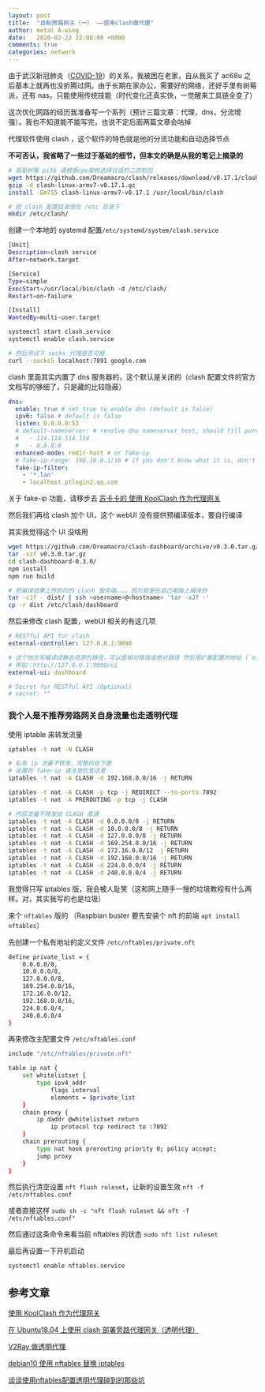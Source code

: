 ```yaml
---
layout: post
title:  "自制旁路网关（一） ——使用clash做代理"
author: metal A-wing
date:   2020-02-22 22:00:00 +0800
comments: true
categories: network
---
```


由于武汉新冠肺炎（[COVID-19](https://zh.wikipedia.org/wiki/2019%E5%86%A0%E7%8A%B6%E7%97%85%E6%AF%92%E7%97%85)）的关系，我被困在老家，自从我买了 ac68u 之后基本上就再也没折腾过网。由于长期在家办公，需要好的网络，还好手里有树莓派，还有 nas。只能使用传统技能（时代变化还真实快，一觉醒来工具链全变了）

这次优化网路的经历我准备写一个系列（预计三篇文章：代理，dns，分流增强）。我也不知道能不能写完，也说不定后面两篇文章会咕掉

代理软件使用 clash ，这个软件的特色就是他的分流功能和自动选择节点

**不可否认，我省略了一些过于基础的细节，但本文的确是从我的笔记上摘录的**

```sh
# 我是树莓 pi3b 请根据cpu架构选择合适的二进制包
wget https://github.com/Dreamacro/clash/releases/download/v0.17.1/clash-linux-armv7-v0.17.1.gz
gzip -d clash-linux-armv7-v0.17.1.gz
install -Dm755 clash-linux-armv7-v0.17.1 /usr/local/bin/clash

# 把 clash 配置目录放在 /etc 目录下
mkdir /etc/clash/
```

创建一个本地的 systemd 配置`/etc/systemd/system/clash.service`

```sh
[Unit]
Description=clash service
After=network.target

[Service]
Type=simple
ExecStart=/usr/local/bin/clash -d /etc/clash/
Restart=on-failure

[Install]
WantedBy=multi-user.target
```

```sh
systemctl start clash.service
systemctl enable clash.service

# 然后测试下 socks 代理是否可用
curl --socks5 localhost:7891 google.com
```
clash 里面其实内置了 dns 服务器的，这个默认是关闭的（clash 配置文件的官方文档写的够细了，只是藏的比较隐蔽）

```yaml
dns:
  enable: true # set true to enable dns (default is false)
  ipv6: false # default is false
  listen: 0.0.0.0:53
  # default-nameserver: # resolve dns nameserver host, should fill pure IP
  #   - 114.114.114.114
  #   - 8.8.8.8
  enhanced-mode: redir-host # or fake-ip
  # fake-ip-range: 198.18.0.1/16 # if you don't know what it is, don't change it
  fake-ip-filter:
    - '*.lan'
    - localhost.ptlogin2.qq.com
```
关于 fake-ip 功能，请移步去 [苏卡卡的 使用 KoolClash 作为代理网关](https://blog.skk.moe/post/alternate-surge-koolclash-as-gateway/)

然后我们再给 clash 加个 UI，这个 webUI 没有提供预编译版本，要自行编译

其实我觉得这个 UI 没啥用
```sh
wget https://github.com/Dreamacro/clash-dashboard/archive/v0.3.0.tar.gz
tar -xzf v0.3.0.tar.gz
cd clash-dashboard-0.3.0/
npm install
npm run build

# 把编译结果上传到你的 clash 服务端。。。。因为我是在自己电脑上编译的
tar -cJf - dist/ | ssh <username>@<hostname> 'tar -xJf -'
cp -r dist /etc/clash/dashboard
```

然后来修改 clash 配置，webUI 相关的有这几项
```yaml
# RESTful API for clash
external-controller: 127.0.0.1:9090

# 这个地方写编译成静态资源的路径，可以是相对路径或绝对路径 然后用扩展配置的地址 (`external-controller`) + /ui 访问
# 例如：http://127.0.0.1:9090/ui
external-ui: dashboard

# Secret for RESTful API (Optional)
# secret: ""
```

### 我个人是不推荐旁路网关自身流量也走透明代理

使用 iptable 来转发流量
```sh
iptables -t nat -N CLASH

# 私有 ip 流量不转发，完整的在下面
# 设置的 fake-ip 请注意检查这里
iptables -t nat -A CLASH -d 192.168.0.0/16 -j RETURN

iptables -t nat -A CLASH -p tcp -j REDIRECT --to-ports 7892
iptables -t nat -A PREROUTING -p tcp -j CLASH
```

```sh
# 内部流量不转发给 CLASH 直通
iptables -t nat -A CLASH -d 0.0.0.0/8 -j RETURN
iptables -t nat -A CLASH -d 10.0.0.0/8 -j RETURN
iptables -t nat -A CLASH -d 127.0.0.0/8 -j RETURN
iptables -t nat -A CLASH -d 169.254.0.0/16 -j RETURN
iptables -t nat -A CLASH -d 172.16.0.0/12 -j RETURN
iptables -t nat -A CLASH -d 192.168.0.0/16 -j RETURN
iptables -t nat -A CLASH -d 224.0.0.0/4 -j RETURN
iptables -t nat -A CLASH -d 240.0.0.0/4 -j RETURN
```

我觉得只写 iptables 版，我会被人耻笑（这和网上随手一搜的垃圾教程有什么两样。对，其实我写的也是垃圾）

来个 `nftables` 版的 （Raspbian buster 要先安装个 nft 的前端 `apt install nftables`）

先创建一个私有地址的定义文件 `/etc/nftables/private.nft`
```sh
define private_list = {
	0.0.0.0/8,
	10.0.0.0/8,
	127.0.0.0/8,
	169.254.0.0/16,
	172.16.0.0/12,
	192.168.0.0/16,
	224.0.0.0/4,
	240.0.0.0/4
}
```

再来修改主配置文件 `/etc/nftables.conf`
```sh
include "/etc/nftables/private.nft"

table ip nat {
	set whitelistset {
		type ipv4_addr
			flags interval
			elements = $private_list
	}
	chain proxy {
		ip daddr @whitelistset return
			ip protocol tcp redirect to :7892
	}
	chain prerouting {
		type nat hook prerouting priority 0; policy accept;
		jump proxy
	}
}
```
然后执行清空设置 `nft flush ruleset`，让新的设置生效 `nft -f /etc/nftables.conf`

或者直接这样 `sudo sh -c "nft flush ruleset && nft -f /etc/nftables.conf"`

然后通过这条命令来看当前 nftables 的状态 `sudo nft list ruleset`

最后再设置一下开机启动
```sh
systemctl enable nftables.service
```

## 参考文章
[使用 KoolClash 作为代理网关](https://blog.skk.moe/post/alternate-surge-koolclash-as-gateway/)

[在 Ubuntu18.04 上使用 clash 部署旁路代理网关（透明代理）](https://breakertt.moe/2019/08/20/clash_gateway/index.html)

[V2Ray 做透明代理](https://toutyrater.github.io/app/transparent_proxy.html)

[debian10 使用 nftables 替换 iptables](https://ghost.qinan.co/debian10_iptables_to_nftables/)

[谈谈使用nftables配置透明代理碰到的那些坑](https://www.dazhuanlan.com/2019/09/26/5d8ca8b9730d5/)

